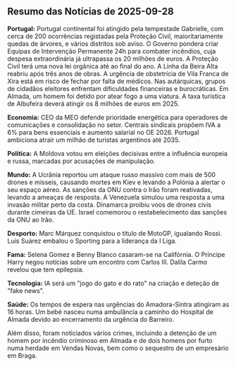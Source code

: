## Resumo das Notícias de 2025-09-28

**Portugal:** Portugal continental foi atingido pela tempestade Gabrielle, com cerca de 200 ocorrências registadas pela Proteção Civil, maioritariamente quedas de árvores, e vários distritos sob aviso. O Governo pondera criar Equipas de Intervenção Permanente 24h para combater incêndios, cuja despesa extraordinária já ultrapassa os 20 milhões de euros. A Proteção Civil terá uma nova lei orgânica até ao final do ano. A Linha da Beira Alta reabriu após três anos de obras. A urgência de obstetrícia de Vila Franca de Xira está em risco de fechar por falta de médicos. Nas autárquicas, grupos de cidadãos eleitores enfrentam dificuldades financeiras e burocráticas. Em Almada, um homem foi detido por atear fogo a uma viatura. A taxa turística de Albufeira deverá atingir os 8 milhões de euros em 2025.

**Economia:** CEO da MEO defende prioridade energética para operadores de comunicações e consolidação no setor. Centrais sindicais propõem IVA a 6% para bens essenciais e aumento salarial no OE 2026. Portugal ambiciona atrair um milhão de turistas argentinos até 2035.

**Política:** A Moldova votou em eleições decisivas entre a influência europeia e russa, marcadas por acusações de manipulação.

**Mundo:** A Ucrânia reportou um ataque russo massivo com mais de 500 drones e mísseis, causando mortes em Kiev e levando a Polónia a alertar o seu espaço aéreo. As sanções da ONU contra o Irão foram reativadas, levando a ameaças de resposta. A Venezuela simulou uma resposta a uma invasão militar perto da costa. Dinamarca proibiu voos de drones civis durante cimeiras da UE. Israel comemorou o restabelecimento das sanções da ONU ao Irão.

**Desporto:** Marc Márquez conquistou o título de MotoGP, igualando Rossi. Luís Suárez embalou o Sporting para a liderança da I Liga.

**Fama:** Selena Gomez e Benny Blanco casaram-se na Califórnia. O Príncipe Harry negou notícias sobre um encontro com Carlos III. Dalila Carmo revelou que tem epilepsia.

**Tecnologia:** IA será um "jogo do gato e do rato" na criação e deteção de "fake news".

**Saúde:** Os tempos de espera nas urgências do Amadora-Sintra atingiram as 16 horas. Um bebé nasceu numa ambulância a caminho do Hospital de Almada devido ao encerramento da urgência do Barreiro.

Além disso, foram noticiados vários crimes, incluindo a detenção de um homem por incêndio criminoso em Almada e de dois homens por furto numa herdade em Vendas Novas, bem como o sequestro de um empresário em Braga.